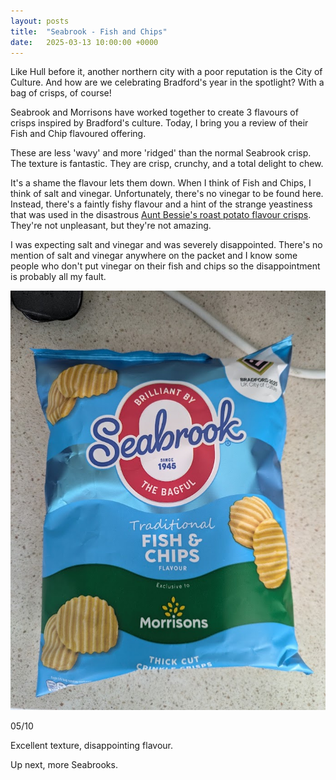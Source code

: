```yaml
---
layout: posts
title:  "Seabrook - Fish and Chips"
date:   2025-03-13 10:00:00 +0000
---
```


Like Hull before it, another northern city with a poor reputation is the City of Culture. And how are we celebrating Bradford's year in the spotlight? With a bag of crisps, of course!

<!--excerpt-->

Seabrook and Morrisons have worked together to create 3 flavours of crisps inspired by Bradford's culture. Today, I bring you a review of their Fish and Chip flavoured offering. 

These are less 'wavy' and more 'ridged' than the normal Seabrook crisp. The texture is fantastic. They are crisp, crunchy, and a total delight to chew.

It's a shame the flavour lets them down. When I think of Fish and Chips, I think of salt and vinegar. Unfortunately, there's no vinegar to be found here. Instead, there's a faintly fishy flavour and a hint of the strange yeastiness that was used in the disastrous [Aunt Bessie's roast potato flavour crisps](https://www.crispreview.co.uk/2023/12/23/seabrooks-x-aunt-bessies-roast-potato-and-black-pepper.html). They're not unpleasant, but they're not amazing.

I was expecting salt and vinegar and was severely disappointed. There's no mention of salt and vinegar anywhere on the packet and I know some people who don't put vinegar on their fish and chips so the disappointment is probably all my fault.

<img style="max-height:50vh" src="/assets/images/sfac.jpg" alt="Seabrook - Fish and Chips"/>

05/10 

Excellent texture, disappointing flavour.

Up next, more Seabrooks.
